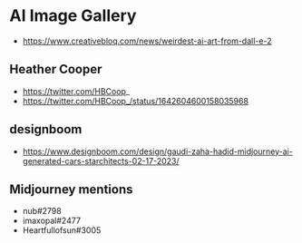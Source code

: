 # AI Image Gallery


* https://www.creativebloq.com/news/weirdest-ai-art-from-dall-e-2


## Heather Cooper

* https://twitter.com/HBCoop_
* https://twitter.com/HBCoop_/status/1642604600158035968

## designboom

* https://www.designboom.com/design/gaudi-zaha-hadid-midjourney-ai-generated-cars-starchitects-02-17-2023/


## Midjourney mentions

* nub#2798
* imaxopal#2477
* Heartfullofsun#3005
